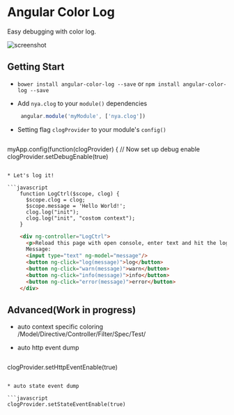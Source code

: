 # Angular Color Log

Easy debugging with color log.

![screenshot](https://raw.github.com/mainyaa/angular-clog/master/screenshot.png)



## Getting Start

 * `bower install angular-color-log --save` or `npm install angular-color-log --save`

 * Add `nya.clog` to your `module()` dependencies
   ```javascript
    angular.module('myModule', ['nya.clog'])
   ```

 * Setting flag `clogProvider` to your module's `config()`


   ```javascript
  myApp.config(function(clogProvider) {
  // Now set up debug enable
  clogProvider.setDebugEnable(true)
   ```

 * Let's log it! 

   ```javascript
       function LogCtrl($scope, clog) {
         $scope.clog = clog;
         $scope.message = 'Hello World!';
         clog.log("init");
         clog.log("init", "costom context");
       }
   ```
   ```html
       <div ng-controller="LogCtrl">
         <p>Reload this page with open console, enter text and hit the log button...</p>
         Message:
         <input type="text" ng-model="message"/>
         <button ng-click="log(message)">log</button>
         <button ng-click="warn(message)">warn</button>
         <button ng-click="info(message)">info</button>
         <button ng-click="error(message)">error</button>
       </div>
   ```

## Advanced(Work in progress)

 * auto context specific coloring /Model/Directive/Controller/Filter/Spec/Test/
 * auto http event dump

   ```javascript
  clogProvider.setHttpEventEnable(true) 
   ```

 * auto state event dump

   ```javascript
  clogProvider.setStateEventEnable(true) 
   ```
